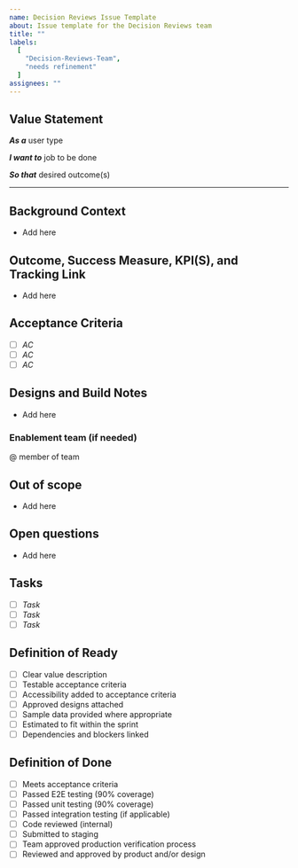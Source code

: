 ```yaml
---
name: Decision Reviews Issue Template
about: Issue template for the Decision Reviews team
title: ""
labels:
  [
    "Decision-Reviews-Team",
    "needs refinement"
  ]
assignees: ""
---
```


## Value Statement

**_As a_** user type

**_I want to_** job to be done

**_So that_** desired outcome(s)

---

## Background Context

- Add here

## Outcome, Success Measure, KPI(S), and Tracking Link

- Add here

## Acceptance Criteria

- [ ] _AC_
- [ ] _AC_
- [ ] _AC_

## Designs and Build Notes

- Add here

### Enablement team (if needed)
@ member of team

## Out of scope

- Add here

## Open questions

- Add here

## Tasks

- [ ] _Task_
- [ ] _Task_
- [ ] _Task_

## Definition of Ready

- [ ] Clear value description
- [ ] Testable acceptance criteria
- [ ] Accessibility added to acceptance criteria
- [ ] Approved designs attached
- [ ] Sample data provided where appropriate
- [ ] Estimated to fit within the sprint
- [ ] Dependencies and blockers linked

## Definition of Done

- [ ] Meets acceptance criteria
- [ ] Passed E2E testing (90% coverage)
- [ ] Passed unit testing (90% coverage)
- [ ] Passed integration testing (if applicable)
- [ ] Code reviewed (internal)
- [ ] Submitted to staging
- [ ] Team approved production verification process
- [ ] Reviewed and approved by product and/or design
